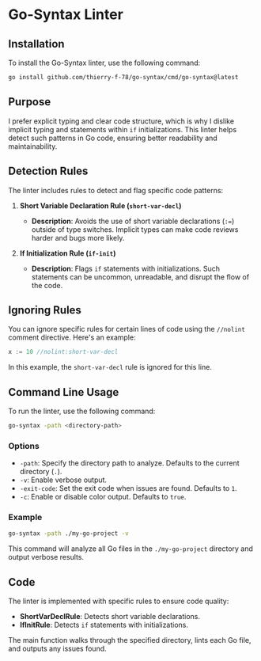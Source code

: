 # Go-Syntax Linter

## Installation

To install the Go-Syntax linter, use the following command:

```sh
go install github.com/thierry-f-78/go-syntax/cmd/go-syntax@latest
```

## Purpose

I prefer explicit typing and clear code structure, which is why I
dislike implicit typing and statements within `if` initializations. This
linter helps detect such patterns in Go code, ensuring better
readability and maintainability.

## Detection Rules

The linter includes rules to detect and flag specific code patterns:

1. **Short Variable Declaration Rule (`short-var-decl`)**
   - **Description**: Avoids the use of short variable declarations
     (`:=`) outside of type switches. Implicit types can make code
     reviews harder and bugs more likely.

2. **If Initialization Rule (`if-init`)**
   - **Description**: Flags `if` statements with initializations. Such
     statements can be uncommon, unreadable, and disrupt the flow of the
     code.

## Ignoring Rules

You can ignore specific rules for certain lines of code using the
`//nolint` comment directive. Here's an example:

```go
x := 10 //nolint:short-var-decl
```

In this example, the `short-var-decl` rule is ignored for this line.

## Command Line Usage

To run the linter, use the following command:

```sh
go-syntax -path <directory-path>
```

### Options

- `-path`: Specify the directory path to analyze. Defaults to the
  current directory (`.`).
- `-v`: Enable verbose output.
- `-exit-code`: Set the exit code when issues are found. Defaults to `1`.
- `-c`: Enable or disable color output. Defaults to `true`.

### Example

```sh
go-syntax -path ./my-go-project -v
```

This command will analyze all Go files in the `./my-go-project`
directory and output verbose results.

## Code

The linter is implemented with specific rules to ensure code quality:

- **ShortVarDeclRule**: Detects short variable declarations.
- **IfInitRule**: Detects `if` statements with initializations.

The main function walks through the specified directory, lints each Go
file, and outputs any issues found.
